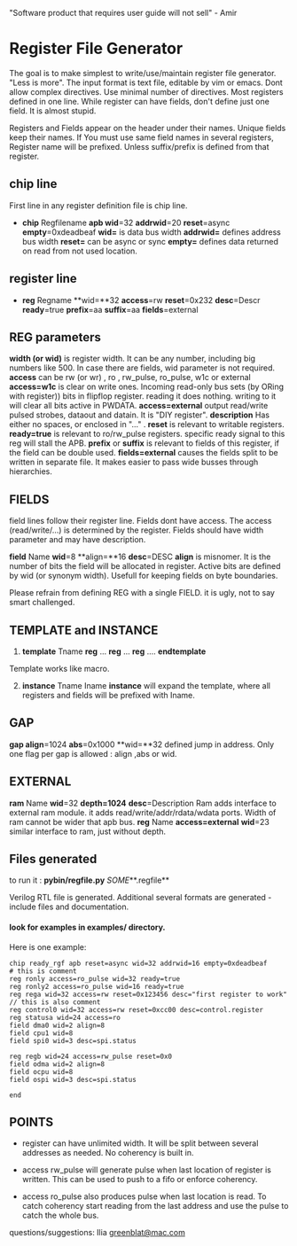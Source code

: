 
"Software product that requires user guide will not sell" - Amir

# Register File Generator

The goal is to make simplest to write/use/maintain  register file generator.
"Less is more".
The input format is text file, editable by vim or emacs. Dont allow complex directives. Use minimal number of directives. Most registers defined in one line. While register can have fields,  don't define just one field. It is almost stupid.

Registers and Fields appear on the header under their names. Unique fields keep their names. If You must use same field names in several registers, Register name will be prefixed. Unless suffix/prefix is defined from that register.


## chip line
First line in any register definition file is chip line.
- **chip** Regfilename  **apb wid**=32 **addrwid**=20 **reset**=async **empty**=0xdeadbeaf 
  **wid=** is data bus width
  **addrwid=** defines address bus width
  **reset=** can be async or sync
  **empty=**  defines data returned on read from not used location.

## register line
- **reg** Regname  **wid=**32 **access**=rw **reset**=0x232 **desc**=Descr **ready**=true **prefix**=aa **suffix**=aa **fields**=external


## REG parameters
  **width (or wid)** is register width. It can be any number, including big numbers like 500. In case there are fields, wid parameter is not required.
 **access**  can be rw (or wr) , ro , rw_pulse, ro_pulse,  w1c or external
      **access=w1c** is clear on write ones. Incoming read-only bus sets (by ORing with register)) bits in flipflop register. reading it does nothing. writing to it will clear all bits active in PWDATA.
      **access=external**  output read/write pulsed strobes, dataout and datain. It is "DIY register".
 **description** Has either no spaces, or enclosed in "..." .
 **reset** is relevant to writable registers.
 **ready=true** is relevant to ro/rw_pulse registers. specific ready signal to this reg will stall the APB.
**prefix** or **suffix**  is relevant to fields of this register, if the field can be double used.
**fields=external**   causes the fields split to be written in separate file. It makes easier to pass wide busses through hierarchies.


## FIELDS
field lines follow their register line. 
Fields dont have access. The access (read/write/...) is determined by the register.
Fields should have width parameter and may have description.

**field** Name **wid**=8 **align=**16 **desc**=DESC
**align** is misnomer. It is the number of bits the field will be allocated in register. Active bits are defined by wid (or synonym width). Usefull for keeping fields on byte boundaries.

Please refrain from defining REG with a single FIELD.  it is ugly, not to say smart challenged.


## TEMPLATE and INSTANCE

1. **template** Tname
   **reg** ...
   **reg** ...
   **reg** ....
   **endtemplate**

Template works like macro.

2. **instance** Tname Iname
 **instance** will expand the template, where all registers and fields will be prefixed with Iname.

## GAP
**gap align**=1024  **abs**=0x1000 **wid=**32
defined jump in address. Only one flag per gap is allowed : align ,abs or wid.

## EXTERNAL
**ram**   Name **wid**=32 **depth=1024** **desc**=Description
Ram adds interface to external ram module. it adds read/write/addr/rdata/wdata ports. Width of ram cannot be wider that apb bus.
**reg** Name **access=external** **wid**=23
 similar interface to ram, just without depth.

## Files generated

to run it :     **pybin/regfile.py**  *SOME***.regfile**

Verilog RTL file is generated. Additional several formats are generated - include files and documentation.

#### look for examples in examples/ directory.

Here is one example:

```
chip ready_rgf apb reset=async wid=32 addrwid=16 empty=0xdeadbeaf
# this is comment
reg ronly access=ro_pulse wid=32 ready=true
reg ronly2 access=ro_pulse wid=16 ready=true
reg rega wid=32 access=rw reset=0x123456 desc="first register to work"
// this is also comment
reg control0 wid=32 access=rw reset=0xcc00 desc=control.register
reg statusa wid=24 access=ro
field dma0 wid=2 align=8
field cpu1 wid=8
field spi0 wid=3 desc=spi.status

reg regb wid=24 access=rw_pulse reset=0x0
field odma wid=2 align=8
field ocpu wid=8
field ospi wid=3 desc=spi.status

end
```

## POINTS 

- register can have unlimited width. It will be split between several addresses as needed. No coherency is built in.

- access rw_pulse will generate pulse when last location of register is written. This can be used to push to a fifo or enforce coherency.

- access ro_pulse also produces pulse when last location is read. To catch coherency start reading from the last address and use the pulse to catch the whole bus.

  



questions/suggestions:    Ilia greenblat@mac.com


